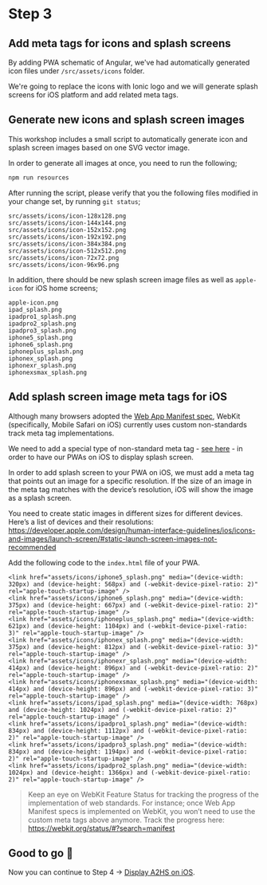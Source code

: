 # Step 3

## Add meta tags for icons and splash screens

By adding PWA schematic of Angular, we've had automatically generated icon files under `/src/assets/icons` folder. 

We're going to replace the icons with Ionic logo and we will generate splash screens for iOS platform and add related meta tags. 

## Generate new icons and splash screen images

This workshop includes a small script to automatically generate icon and splash screen images based on one SVG vector image.

In order to generate all images at once, you need to run the following;

```bash
npm run resources
```

After running the script, please verify that you the following files modified in your change set, by running `git status`;

```
src/assets/icons/icon-128x128.png
src/assets/icons/icon-144x144.png
src/assets/icons/icon-152x152.png
src/assets/icons/icon-192x192.png
src/assets/icons/icon-384x384.png
src/assets/icons/icon-512x512.png
src/assets/icons/icon-72x72.png
src/assets/icons/icon-96x96.png
```

In addition, there should be new splash screen image files as well as `apple-icon` for iOS home screens;

```
apple-icon.png
ipad_splash.png
ipadpro1_splash.png
ipadpro2_splash.png
ipadpro3_splash.png
iphone5_splash.png
iphone6_splash.png
iphoneplus_splash.png
iphonex_splash.png
iphonexr_splash.png
iphonexsmax_splash.png
```  

## Add splash screen image meta tags for iOS

Although many browsers adopted the [Web App Manifest spec](https://w3c.github.io/manifest/), WebKit (specifically, Mobile Safari on iOS) currently uses custom non-standards track meta tag implementations.

We need to add a special type of non-standard meta tag - [see here](https://developer.apple.com/library/archive/documentation/AppleApplications/Reference/SafariWebContent/ConfiguringWebApplications/ConfiguringWebApplications.html) - in order to have our PWAs on iOS to display splash screen.

In order to add splash screen to your PWA on iOS, we must add a meta tag that points out an image for a specific resolution. If the size of an image in the meta tag matches with the device’s resolution, iOS will show the image as a splash screen. 

You need to create static images in different sizes for different devices. Here’s a list of devices and their resolutions: https://developer.apple.com/design/human-interface-guidelines/ios/icons-and-images/launch-screen/#static-launch-screen-images-not-recommended 

Add the following code to the `index.html` file of your PWA. 

```
<link href="assets/icons/iphone5_splash.png" media="(device-width: 320px) and (device-height: 568px) and (-webkit-device-pixel-ratio: 2)" rel="apple-touch-startup-image" />
<link href="assets/icons/iphone6_splash.png" media="(device-width: 375px) and (device-height: 667px) and (-webkit-device-pixel-ratio: 2)" rel="apple-touch-startup-image" />
<link href="assets/icons/iphoneplus_splash.png" media="(device-width: 621px) and (device-height: 1104px) and (-webkit-device-pixel-ratio: 3)" rel="apple-touch-startup-image" />
<link href="assets/icons/iphonex_splash.png" media="(device-width: 375px) and (device-height: 812px) and (-webkit-device-pixel-ratio: 3)" rel="apple-touch-startup-image" />
<link href="assets/icons/iphonexr_splash.png" media="(device-width: 414px) and (device-height: 896px) and (-webkit-device-pixel-ratio: 2)" rel="apple-touch-startup-image" />
<link href="assets/icons/iphonexsmax_splash.png" media="(device-width: 414px) and (device-height: 896px) and (-webkit-device-pixel-ratio: 3)" rel="apple-touch-startup-image" />
<link href="assets/icons/ipad_splash.png" media="(device-width: 768px) and (device-height: 1024px) and (-webkit-device-pixel-ratio: 2)" rel="apple-touch-startup-image" />
<link href="assets/icons/ipadpro1_splash.png" media="(device-width: 834px) and (device-height: 1112px) and (-webkit-device-pixel-ratio: 2)" rel="apple-touch-startup-image" />
<link href="assets/icons/ipadpro3_splash.png" media="(device-width: 834px) and (device-height: 1194px) and (-webkit-device-pixel-ratio: 2)" rel="apple-touch-startup-image" />
<link href="assets/icons/ipadpro2_splash.png" media="(device-width: 1024px) and (device-height: 1366px) and (-webkit-device-pixel-ratio: 2)" rel="apple-touch-startup-image" />
```

> Keep an eye on WebKit Feature Status for tracking the progress of the implementation of web standards. For instance; once Web App Manifest specs is implemented on WebKit, you won’t need to use the custom meta tags above anymore. Track the progress here: https://webkit.org/status/#?search=manifest

## Good to go 🎯
Now you can continue to Step 4 -> [Display A2HS on iOS](https://github.com/onderceylan/pwa-workshop-angular-firebase/blob/step-4/README.md). 
